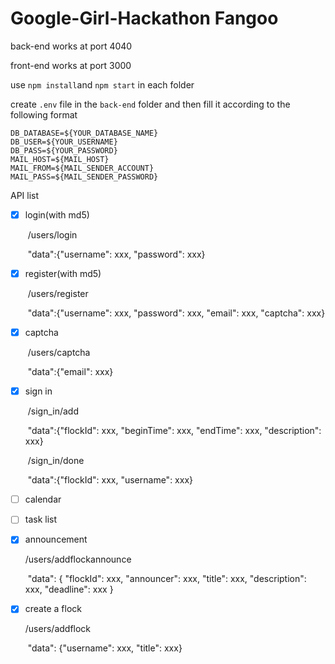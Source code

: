 # Google-Girl-Hackathon Fangoo

back-end works at port 4040

front-end works at port 3000

use `npm install`and `npm start` in each folder

create `.env` file in the `back-end` folder and then fill it according to the following format

```
DB_DATABASE=${YOUR_DATABASE_NAME}
DB_USER=${YOUR_USERNAME}
DB_PASS=${YOUR_PASSWORD}
MAIL_HOST=${MAIL_HOST}
MAIL_FROM=${MAIL_SENDER_ACCOUNT}
MAIL_PASS=${MAIL_SENDER_PASSWORD}
```



API list

- [x] login(with md5)

  ​	/users/login

  ​		"data":{"username": xxx, "password": xxx}

- [x] register(with md5)

  ​	/users/register

  ​		"data":{"username": xxx, "password": xxx, "email": xxx, "captcha": xxx}

- [x] captcha

  ​	/users/captcha

  ​		"data":{"email": xxx}

- [x] sign in

  ​	/sign_in/add

  ​		"data":{"flockId": xxx, "beginTime": xxx, "endTime": xxx, "description": xxx}

  ​	/sign_in/done

  ​		"data":{"flockId": xxx, "username": xxx}

- [ ] calendar

- [ ] task list

- [x] announcement

    /users/addflockannounce

    ​	"data":  { "flockId": xxx, "announcer": xxx, "title": xxx,  "description": xxx, "deadline": xxx }


- [x] create a flock

    /users/addflock

    ​	"data": {"username": xxx, "title": xxx}